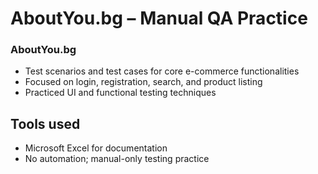 # AboutYou.bg – Manual QA Practice

###  AboutYou.bg
- Test scenarios and test cases for core e-commerce functionalities
- Focused on login, registration, search, and product listing
- Practiced UI and functional testing techniques

## Tools used
- Microsoft Excel for documentation
- No automation; manual-only testing practice